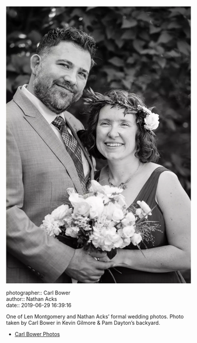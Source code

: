![One of Len Montgomery and Nathan Acks’ formal wedding photos](assets/2019-06-29-set-2-the-portraits-07.webp)

photographer:: Carl Bower  
author:: Nathan Acks  
date:: 2019-06-29 16:39:16

One of Len Montgomery and Nathan Acks’ formal wedding photos. Photo taken by Carl Bower in Kevin Gilmore & Pam Dayton’s backyard.

* [Carl Bower Photos](https://carlbowerphotos.com)
